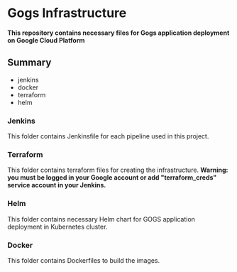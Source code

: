 # Gogs Infrastructure
**This repository contains necessary files for Gogs application deployment on Google Cloud Platform**
## Summary
- jenkins
- docker
- terraform
- helm

### Jenkins
This folder contains Jenkinsfile for each pipeline used in this project.
### Terraform
This folder contains terraform files for creating the infrastructure.
**Warning: you must be logged in your Google account or add "terraform_creds" service account in your Jenkins.**
### Helm
This folder contains necessary Helm chart for GOGS application deployment in Kubernetes cluster.
### Docker
This folder contains Dockerfiles to build the images.